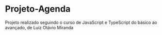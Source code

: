 # Projeto-Agenda
Projeto realizado seguindo o curso de JavaScript e TypeScript do básico ao avançado, de Luiz Otávio Miranda
